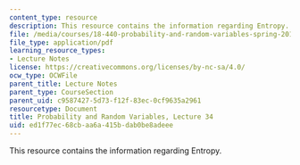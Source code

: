 ```yaml
---
content_type: resource
description: This resource contains the information regarding Entropy.
file: /media/courses/18-440-probability-and-random-variables-spring-2014/ed1f77ec68cbaa6a415bdab0be8adeee_MIT18_440S14_Lecture34.pdf
file_type: application/pdf
learning_resource_types:
- Lecture Notes
license: https://creativecommons.org/licenses/by-nc-sa/4.0/
ocw_type: OCWFile
parent_title: Lecture Notes
parent_type: CourseSection
parent_uid: c9587427-5d73-f12f-83ec-0cf9635a2961
resourcetype: Document
title: Probability and Random Variables, Lecture 34
uid: ed1f77ec-68cb-aa6a-415b-dab0be8adeee
---
```

This resource contains the information regarding Entropy.